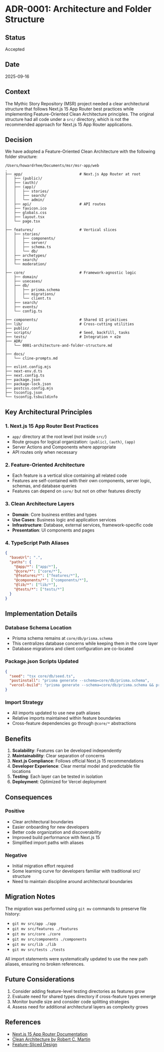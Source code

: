 # ADR-0001: Architecture and Folder Structure

## Status
Accepted

## Date
2025-09-16

## Context

The Mythic Story Repository (MSR) project needed a clear architectural structure that follows Next.js 15 App Router best practices while implementing Feature-Oriented Clean Architecture principles. The original structure had all code under a `src/` directory, which is not the recommended approach for Next.js 15 App Router applications.

## Decision

We have adopted a Feature-Oriented Clean Architecture with the following folder structure:

```
/Users/howardrhee/Documents/msr/msr-app/web
.
├── app/                          # Next.js App Router at root
│   ├── (public)/
│   ├── (auth)/
│   ├── (app)/
│   │   ├── stories/
│   │   ├── search/
│   │   └── admin/
│   ├── api/                      # API routes
│   ├── favicon.ico
│   ├── globals.css
│   ├── layout.tsx
│   └── page.tsx
│
├── features/                     # Vertical slices
│   ├── stories/
│   │   ├── components/
│   │   ├── server/
│   │   ├── schema.ts
│   │   └── db/
│   ├── archetypes/
│   ├── search/
│   └── moderation/
│
├── core/                         # Framework-agnostic logic
│   ├── domain/
│   ├── usecases/
│   ├── db/
│   │   ├── prisma.schema
│   │   ├── migrations/
│   │   └── client.ts
│   ├── search/
│   ├── events/
│   └── config.ts
│
├── components/                   # Shared UI primitives
├── lib/                          # Cross-cutting utilities
├── public/
├── scripts/                      # Seed, backfill, tasks
├── tests/                        # Integration + e2e
├── ADR/
│   └── 0001-architecture-and-folder-structure.md
│
├── docs/
│   └── cline-prompts.md
│
├── eslint.config.mjs
├── next-env.d.ts
├── next.config.ts
├── package.json
├── package-lock.json
├── postcss.config.mjs
├── tsconfig.json
└── tsconfig.tsbuildinfo
```

## Key Architectural Principles

### 1. Next.js 15 App Router Best Practices
- `app/` directory at the root level (not inside `src/`)
- Route groups for logical organization: `(public)`, `(auth)`, `(app)`
- Server Actions and Components where appropriate
- API routes only when necessary

### 2. Feature-Oriented Architecture
- Each feature is a vertical slice containing all related code
- Features are self-contained with their own components, server logic, schemas, and database queries
- Features can depend on `core/` but not on other features directly

### 3. Clean Architecture Layers
- **Domain**: Core business entities and types
- **Use Cases**: Business logic and application services
- **Infrastructure**: Database, external services, framework-specific code
- **Presentation**: UI components and pages

### 4. TypeScript Path Aliases
```json
{
  "baseUrl": ".",
  "paths": {
    "@app/*": ["app/*"],
    "@core/*": ["core/*"],
    "@features/*": ["features/*"],
    "@components/*": ["components/*"],
    "@lib/*": ["lib/*"],
    "@tests/*": ["tests/*"]
  }
}
```

## Implementation Details

### Database Schema Location
- Prisma schema remains at `core/db/prisma.schema`
- This centralizes database concerns while keeping them in the core layer
- Database migrations and client configuration are co-located

### Package.json Scripts Updated
```json
{
  "seed": "tsx core/db/seed.ts",
  "postinstall": "prisma generate --schema=core/db/prisma.schema",
  "vercel-build": "prisma generate --schema=core/db/prisma.schema && prisma migrate deploy --schema=core/db/prisma.schema && next build"
}
```

### Import Strategy
- All imports updated to use new path aliases
- Relative imports maintained within feature boundaries
- Cross-feature dependencies go through `@core/*` abstractions

## Benefits

1. **Scalability**: Features can be developed independently
2. **Maintainability**: Clear separation of concerns
3. **Next.js Compliance**: Follows official Next.js 15 recommendations
4. **Developer Experience**: Clear mental model and predictable file locations
5. **Testing**: Each layer can be tested in isolation
6. **Deployment**: Optimized for Vercel deployment

## Consequences

### Positive
- Clear architectural boundaries
- Easier onboarding for new developers
- Better code organization and discoverability
- Improved build performance with Next.js 15
- Simplified import paths with aliases

### Negative
- Initial migration effort required
- Some learning curve for developers familiar with traditional src/ structure
- Need to maintain discipline around architectural boundaries

## Migration Notes

The migration was performed using `git mv` commands to preserve file history:
- `git mv src/app ./app`
- `git mv src/features ./features`
- `git mv src/core ./core`
- `git mv src/components ./components`
- `git mv src/lib ./lib`
- `git mv src/tests ./tests`

All import statements were systematically updated to use the new path aliases, ensuring no broken references.

## Future Considerations

1. Consider adding feature-level testing directories as features grow
2. Evaluate need for shared types directory if cross-feature types emerge
3. Monitor bundle size and consider code splitting strategies
4. Assess need for additional architectural layers as complexity grows

## References

- [Next.js 15 App Router Documentation](https://nextjs.org/docs/app)
- [Clean Architecture by Robert C. Martin](https://blog.cleancoder.com/uncle-bob/2012/08/13/the-clean-architecture.html)
- [Feature-Sliced Design](https://feature-sliced.design/)
